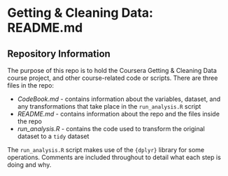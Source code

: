 # Getting & Cleaning Data: README.md

## Repository Information
The purpose of this repo is to hold the Coursera Getting & Cleaning Data course project, and other course-related code or scripts. There are three files in the repo:

* _CodeBook.md_ - contains information about the variables, dataset, and any transformations that take place in the `run_analysis.R` script 
* _README.md_ - contains information about the repo and the files inside the repo
* _run\_analysis.R_ - contains the code used to transform the original dataset to a `tidy` dataset

The `run_analysis.R` script makes use of the `{dplyr}` library for some operations. Comments are included throughout to detail what each step is doing and why. 


